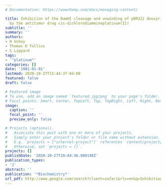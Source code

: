```yaml
---
# Documentation: https://wowchemy.com/docs/managing-content/

title: Inhibition of the BamHI cleavage and unwinding of pBR322 deoxyribonucleic acid
  by the antitumor drug cis-dichlorodiammineplatinum(II)
subtitle: ''
summary: ''
authors:
- H Ushay
- Thomas D Tullius
- S Lippard
tags:
- '"platinum"'
categories: []
date: '1981-01-01'
lastmod: 2020-10-27T15:44:37-04:00
featured: false
draft: false

# Featured image
# To use, add an image named `featured.jpg/png` to your page's folder.
# Focal points: Smart, Center, TopLeft, Top, TopRight, Left, Right, BottomLeft, Bottom, BottomRight.
image:
  caption: ''
  focal_point: ''
  preview_only: false

# Projects (optional).
#   Associate this post with one or more of your projects.
#   Simply enter your project's folder or file name without extension.
#   E.g. `projects = ["internal-project"]` references `content/project/deep-learning/index.md`.
#   Otherwise, set `projects = []`.
projects: []
publishDate: '2020-10-27T19:44:36.980148Z'
publication_types:
- '2'
abstract: ''
publication: '*Biochemistry*'
url_pdf: http://www.google.com/search?client=safari&rls=en&q=Inhibition+of+the+BamHI+cleavage+and+unwinding+of+pBR322+deoxyribonucleic+acid+by+the+antitumor+drug+cis-dichlorodiammineplatinum(II)&ie=UTF-8&oe=UTF-8
---
```

